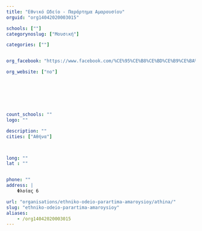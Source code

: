 ```yaml
---
title: "Εθνικό Ωδείο - Παράρτημα Αμαρουσίου"
orguid: "org14042020003015"

schools: [""]
categorynoslug: ["Μουσική"]

categories: [""]


org_facebook: "https://www.facebook.com/%CE%95%CE%B8%CE%BD%CE%B9%CE%BA%CF%8C-%CE%A9%CE%B4%CE%B5%CE%B9%CE%BF-%CE%91%CE%BC%CE%B1%CF%81%CE%BF%CF%85%CF%83%CE%B9%CE%BF%CF%85-292976910833379/"

org_website: ["no"]







count_schools: ""
logo: ""

description: ""
cities: ["Αθήνα"]



long: ""
lat : ""


phone: ""
address: |
    Φλοίας 6

url: "organisations/ethniko-odeio-parartima-amaroysioy/athina/"
slug: "ethniko-odeio-parartima-amaroysioy"
aliases:
    - /org14042020003015
---
```



